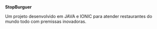 <p><b>StopBurguer</b></p>
Um projeto desenvolvido em JAVA e IONIC para atender restaurantes do mundo todo com premissas inovadoras.

